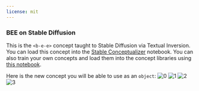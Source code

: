 ```yaml
---
license: mit
---
```

### BEE on Stable Diffusion
This is the `<b-e-e>` concept taught to Stable Diffusion via Textual Inversion. You can load this concept into the [Stable Conceptualizer](https://colab.research.google.com/github/huggingface/notebooks/blob/main/diffusers/stable_conceptualizer_inference.ipynb) notebook. You can also train your own concepts and load them into the concept libraries using [this notebook](https://colab.research.google.com/github/huggingface/notebooks/blob/main/diffusers/sd_textual_inversion_training.ipynb).

Here is the new concept you will be able to use as an `object`:
![<b-e-e> 0](https://huggingface.co/sd-concepts-library/bee/resolve/main/concept_images/0.jpeg)
![<b-e-e> 1](https://huggingface.co/sd-concepts-library/bee/resolve/main/concept_images/3.jpeg)
![<b-e-e> 2](https://huggingface.co/sd-concepts-library/bee/resolve/main/concept_images/2.jpeg)
![<b-e-e> 3](https://huggingface.co/sd-concepts-library/bee/resolve/main/concept_images/1.jpeg)

